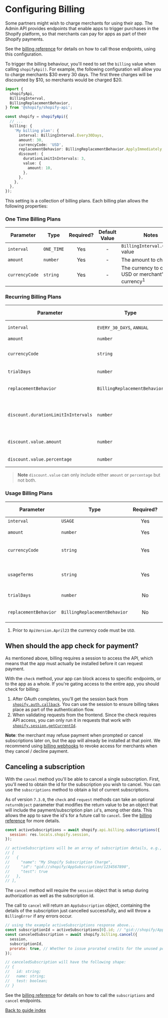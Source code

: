 # Configuring Billing

Some partners might wish to charge merchants for using their app.
The Admin API provides endpoints that enable apps to trigger purchases in the Shopify platform, so that merchants can pay for apps as part of their Shopify payments.

See the [billing reference](../reference/billing/README.md) for details on how to call those endpoints, using this configuration.

To trigger the billing behaviour, you'll need to set the `billing` value when calling `shopifyApi()`. For example, the following configuration will allow you to charge merchants $30 every 30 days. The first three charges will be discounted by $10, so merchants would be charged $20.

```ts
import {
  shopifyApi,
  BillingInterval,
  BillingReplacementBehavior,
} from '@shopify/shopify-api';

const shopify = shopifyApi({
  // ...
  billing: {
    'My billing plan': {
      interval: BillingInterval.Every30Days,
      amount: 30,
      currencyCode: 'USD',
      replacementBehavior: BillingReplacementBehavior.ApplyImmediately,
      discount: {
        durationLimitInIntervals: 3,
        value: {
          amount: 10,
        },
      },
    },
  },
});
```

This setting is a collection of billing plans. Each billing plan allows the following properties:

### One Time Billing Plans

| Parameter      | Type       | Required? | Default Value | Notes                                                               |
| -------------- | ---------- | :-------: | :-----------: | ------------------------------------------------------------------- |
| `interval`     | `ONE_TIME` |    Yes    |       -       | `BillingInterval.OneTime` value                                     |
| `amount`       | `number`   |    Yes    |       -       | The amount to charge                                                |
| `currencyCode` | `string`   |    Yes    |       -       | The currency to charge, USD or merchant's shop currency<sup>1</sup> |

### Recurring Billing Plans

| Parameter                           | Type                         | Required? | Default Value | Notes                                                                                                                                                                                  |
| ----------------------------------- | ---------------------------- | :-------: | :-----------: | -------------------------------------------------------------------------------------------------------------------------------------------------------------------------------------- |
| `interval`                          | `EVERY_30_DAYS`, `ANNUAL`    |    Yes    |       -       | `BillingInterval.Every30Days`, `BillingInterval.Annual` value                                                                                                                          |
| `amount`                            | `number`                     |    Yes    |       -       | The amount to charge                                                                                                                                                                   |
| `currencyCode`                      | `string`                     |    Yes    |       -       | The currency to charge, USD or merchant's shop currency<sup>1</sup>                                                                                                                    |
| `trialDays`                         | `number`                     |    No     |       -       | Give merchants this many days before charging                                                                                                                                          |
| `replacementBehavior`               | `BillingReplacementBehavior` |    No     |       -       | `BillingReplacementBehavior` value, see [the reference](https://shopify.dev/docs/api/admin-graphql/latest/mutations/appSubscriptionCreate) for more information.                       |
| `discount.durationLimitInIntervals` | `number`                     |    No     |       -       | The number of billing intervals to apply the discount for. See [the reference](https://shopify.dev/docs/apps/billing/purchase-adjustments/subscription-discounts) for more information |
| `discount.value.amount`             | `number`                     |    No     |       -       | The amount of the discount in the currency that the merchant is being billed in.                                                                                                       |
| `discount.value.percentage`         | `number`                     |    No     |       -       | The percentage value of the discount.                                                                                                                                                  |

> **Note** `discount.value` can only include either `amount` or `percentage` but not both.

### Usage Billing Plans

| Parameter             | Type                         | Required? | Default Value | Notes                                                                                                                                                            |
| --------------------- | ---------------------------- | :-------: | :-----------: | ---------------------------------------------------------------------------------------------------------------------------------------------------------------- |
| `interval`            | `USAGE`                      |    Yes    |       -       | `BillingInterval.Usage`                                                                                                                                          |
| `amount`              | `number`                     |    Yes    |       -       | The maximum amount the merchant will be charged                                                                                                                  |
| `currencyCode`        | `string`                     |    Yes    |       -       | The currency to charge, USD or merchant's shop currency<sup>1</sup>                                                                                              |
| `usageTerms`          | `string`                     |    Yes    |       -       | These terms stipulate the pricing model for the charges that an app creates.                                                                                     |
| `trialDays`           | `number`                     |    No     |       -       | Give merchants this many days before charging                                                                                                                    |
| `replacementBehavior` | `BillingReplacementBehavior` |    No     |       -       | `BillingReplacementBehavior` value, see [the reference](https://shopify.dev/docs/api/admin-graphql/latest/mutations/appSubscriptionCreate) for more information. |

1. Prior to `ApiVersion.April23` the currency code must be `USD`.

## When should the app check for payment?

As mentioned above, billing requires a session to access the API, which means that the app must actually be installed before it can request payment.

With the `check` method, your app can block access to specific endpoints, or to the app as a whole.
If you're gating access to the entire app, you should check for billing:

1. After OAuth completes, you'll get the session back from [`shopify.auth.callback`](../reference/auth/callback.md). You can use the session to ensure billing takes place as part of the authentication flow.
1. When validating requests from the frontend. Since the check requires API access, you can only run it in requests that work with [`shopify.session.getCurrentId`](../reference/session/getCurrentId.md).

**Note**: the merchant may refuse payment when prompted or cancel subscriptions later on, but the app will already be installed at that point. We recommend using [billing webhooks](https://shopify.dev/docs/apps/billing#webhooks-for-billing) to revoke access for merchants when they cancel / decline payment.

## Canceling a subscription

With the `cancel` method you'll be able to cancel a single subscription. First, you'll need to obtain the id for the subscription you wish to cancel. You can use the `subscriptions` method to obtain a list of current subscriptions.

As of version `7.3.0`, the `check` and `request` methods can take an optional `returnObject` parameter that modifies the return value to be an object that will include the payment/subscription plan `id`'s, among other data. This allows the app to save the id's for a future call to `cancel`. See the [billing reference](../reference/billing/README.md) for more details.

```js
const activeSubscriptions = await shopify.api.billing.subscriptions({
  session: res.locals.shopify.session,
});

// activeSubscriptions will be an array of subscription details, e.g.,
// [
//   {
//     "name": "My Shopify Subscription Charge",
//     "id": "gid://shopify/AppSubscription/1234567890",
//     "test": true
//   },
// ],
```

The `cancel` method will require the `session` object that is setup during authorization as well as the subscription id.

The call to `cancel` will return an `AppSubscription` object, containing the details of the subscription just cancelled successfully, and will throw a `BillingError` if any errors occur.

```js
// using the example activeSubscriptions response above...
const subscriptionId = activeSubscriptions[0].id; // "gid://shopify/AppSubscription/1234567890"
const canceledSubscription = await shopify.billing.cancel({
  session,
  subscriptionId,
  prorate: true, // Whether to issue prorated credits for the unused portion of the app subscription. Defaults to true.
});

// canceledSubscription will have the following shape:
// {
//   id: string;
//   name: string;
//   test: boolean;
// }
```

See the [billing reference](../reference/billing/README.md) for details on how to call the `subscriptions` and `cancel` endpoints.

[Back to guide index](../../README.md#guides)
